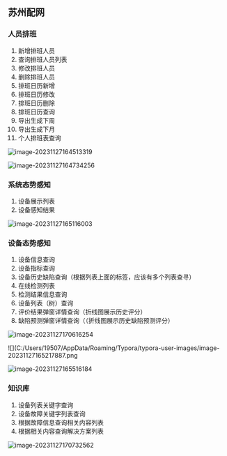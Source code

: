 ## 苏州配网

### 人员排班

1. 新增排班人员
2. 查询排班人员列表
3. 修改排班人员
4. 删除排班人员
5. 排班日历新增
6. 排班日历修改
7. 排班日历删除
8. 排班日历查询
9. 导出生成下周
10. 导出生成下月
11. 个人排班表查询

![image-20231127164513319](C:/Users/19507/AppData/Roaming/Typora/typora-user-images/image-20231127164513319.png)

![image-20231127164734256](C:/Users/19507/AppData/Roaming/Typora/typora-user-images/image-20231127164734256.png)



### 系统态势感知

1. 设备展示列表
2. 设备感知结果

![image-20231127165116003](C:/Users/19507/AppData/Roaming/Typora/typora-user-images/image-20231127165116003.png)



### 设备态势感知

1. 设备信息查询
2. 设备指标查询
3. 设备历史缺陷查询（根据列表上面的标签，应该有多个列表查寻）
4. 在线检测列表
5. 检测结果信息查询
6. 设备列表（树）查询
7. 评价结果弹窗详情查询（折线图展示历史评分）
8. 缺陷预测弹窗详情查询（（折线图展示历史缺陷预测评分）

![image-20231127170616254](C:/Users/19507/AppData/Roaming/Typora/typora-user-images/image-20231127170616254.png)

![](C:/Users/19507/AppData/Roaming/Typora/typora-user-images/image-20231127165217887.png

![image-20231127165516184](C:/Users/19507/AppData/Roaming/Typora/typora-user-images/image-20231127165516184.png)



### 知识库

1. 设备列表关键字查询
2. 设备故障关键字列表查询
3. 根据故障信息查询相关内容列表
4. 根据相关内容查询解决方案列表



![image-20231127170732562](C:/Users/19507/AppData/Roaming/Typora/typora-user-images/image-20231127170732562.png)